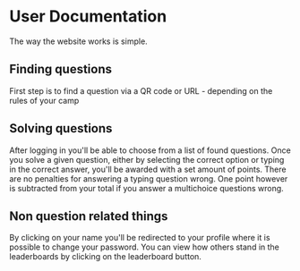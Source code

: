 # User Documentation
The way the website works is simple.
## Finding questions
First step is to find a question via a QR code or URL - depending on the rules of your camp
## Solving questions
After logging in you'll be able to choose from a list of found questions. Once you solve a given question, either by selecting the correct option or typing in the correct answer, you'll be awarded with a set amount of points.
There are no penalties for answering a typing question wrong. One point however is subtracted from your total if you answer a multichoice questions wrong.
## Non question related things
By clicking on your name you'll be redirected to your profile where it is possible to change your password.
You can view how others stand in the leaderboards by clicking on the leaderboard button.

